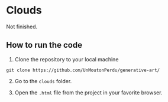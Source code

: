 # Clouds

Not finished.

## How to run the code 

1. Clone the repository to your local machine
```console
git clone https://github.com/UnMoutonPerdu/generative-art/
```

2. Go to the `clouds` folder.

3. Open the `.html` file from the project in your favorite browser.